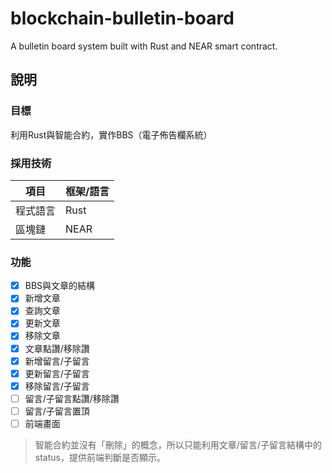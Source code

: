 # blockchain-bulletin-board
A bulletin board system built with Rust and NEAR smart contract.

## 說明
### 目標
利用Rust與智能合約，實作BBS（電子佈告欄系統）

### 採用技術
| 項目   | 框架/語言 |
|------|-------|
| 程式語言 | Rust  |
| 區塊鏈  | NEAR  |

### 功能
- [x] BBS與文章的結構
- [x] 新增文章
- [x] 查詢文章
- [x] 更新文章
- [x] 移除文章
- [x] 文章點讚/移除讚
- [x] 新增留言/子留言
- [x] 更新留言/子留言
- [x] 移除留言/子留言
- [ ] 留言/子留言點讚/移除讚
- [ ] 留言/子留言置頂
- [ ] 前端畫面

> 智能合約並沒有「刪除」的概念，所以只能利用文章/留言/子留言結構中的status，提供前端判斷是否顯示。

